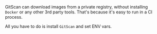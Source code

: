 GitScan can download images from a private registry, without installing `Docker` or any other 3rd party tools.
That's because it's easy to run in a CI process.

All you have to do is install `GitScan` and set ENV vars.
